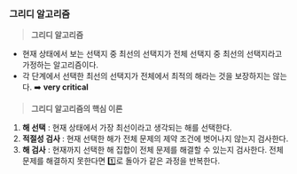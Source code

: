 ### 그리디 알고리즘

> **그리디 알고리즘**
> 
- 현재 상태에서 보는 선택지 중 최선의 선택지가 전체 선택지 중 최선의 선택지라고 가정하는 알고리즘이다.
- 각 단계에서 선택한 최선의 선택지가 전체에서 최적의 해라는 것을 보장하지는 않는다. ➡️ **very critical**

> **그리디 알고리즘의 핵심 이론**
> 
1. **해 선택** : 현재 상태에서 가장 최선이라고 생각되는 해를 선택한다.
2. **적절성 검사** : 현재 선택한 해가 전체 문제의 제약 조건에 벗어나지 않는지 검사한다.
3. **해 검사** : 현재까지 선택한 해 집합이 전체 문제를 해결할 수 있는지 검사한다. 전체 문제를 해결하지 못한다면 1️⃣로 돌아가 같은 과정을 반복한다.

